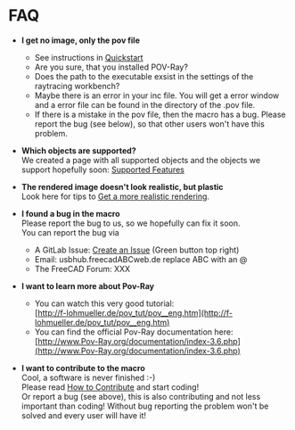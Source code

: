 # FAQ

* **I get no image, only the pov file**  
  * See instructions in [Quickstart](quickstart.md)
  * Are you sure, that you installed POV-Ray?
  * Does the path to the executable exsist in the settings of the raytracing workbench?
  * Maybe there is an error in your inc file. You will get a error window and a error file can be found in the directory of the .pov file.
  * If there is a mistake in the pov file, then the macro has a bug. Please report the bug (see below), so that other users won't have this problem.


* **Which objects are supported?**  
  We created a page with all supported objects and the objects we support hopefully soon: [Supported Features](supported.md)


* **The rendered image doesn't look realistic, but plastic**  
  Look here for tips to [Get a more realistic rendering](realistic.md).


* **I found a bug in the macro**  
  Please report the bug to us, so we hopefully can fix it soon.  
  You can report the bug via
  * A GitLab Issue: [Create an Issue](https://gitlab.com/usbhub/exporttoPov-Ray/issues) (Green button top right)
  * Email: usbhub.freecadABCweb.de replace ABC with an @
  * The FreeCAD Forum: XXX


* **I want to learn more about Pov-Ray**  
  * You can watch this very good tutorial:  
  [http://f-lohmueller.de/pov_tut/pov__eng.htm](http://f-lohmueller.de/pov_tut/pov__eng.htm)  
  * You can find the official Pov-Ray documentation here:  
  [http://www.Pov-Ray.org/documentation/index-3.6.php](http://www.Pov-Ray.org/documentation/index-3.6.php)


* **I want to contribute to the macro**  
  Cool, a software is never finished :-)  
  Please read [How to Contribute](../CONTRIBUTING.md) and start coding!  
  Or report a bug (see above), this is also contributing and not less important than coding! Without bug reporting the problem won't be solved and every user will have it!
